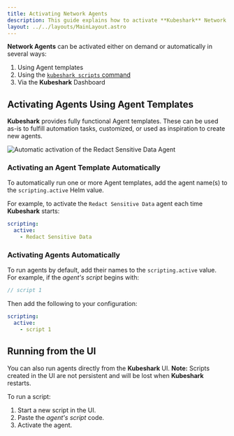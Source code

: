 ```yaml
---
title: Activating Network Agents
description: This guide explains how to activate **Kubeshark** Network Agents automatically or on demand, using templates, scripts, or the Dashboard.
layout: ../../layouts/MainLayout.astro
---
```


**Network Agents** can be activated either on demand or automatically in several ways:

1. Using Agent templates
2. Using the [`kubeshark scripts` command](/en/automation_scripts_cmd)
3. Via the **Kubeshark** Dashboard

## Activating Agents Using Agent Templates

**Kubeshark** provides fully functional Agent templates. These can be used as-is to fulfill automation tasks, customized, or used as inspiration to create new agents.

![Automatic activation of the Redact Sensitive Data Agent](/redact_agent.png)

### Activating an Agent Template Automatically

To automatically run one or more Agent templates, add the agent name(s) to the `scripting.active` Helm value.

For example, to activate the `Redact Sensitive Data` agent each time **Kubeshark** starts:

```yaml
scripting:
  active: 
    - Redact Sensitive Data
```

### Activating Agents Automatically

To run agents by default, add their names to the `scripting.active` value.
For example, if the *agent's script* begins with:

```javascript
// script 1
```

Then add the following to your configuration:

```yaml
scripting:
  active:
    - script 1
```

## Running from the UI

You can also run agents directly from the **Kubeshark** UI.
**Note:** Scripts created in the UI are not persistent and will be lost when **Kubeshark** restarts.

To run a script:

1. Start a new script in the UI.
2. Paste the *agent's script* code.
3. Activate the agent.